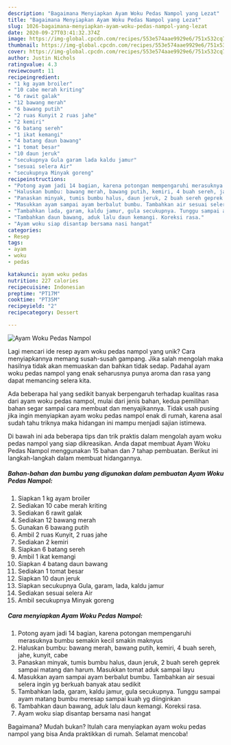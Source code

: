 ```yaml
---
description: "Bagaimana Menyiapkan Ayam Woku Pedas Nampol yang Lezat"
title: "Bagaimana Menyiapkan Ayam Woku Pedas Nampol yang Lezat"
slug: 1026-bagaimana-menyiapkan-ayam-woku-pedas-nampol-yang-lezat
date: 2020-09-27T03:41:32.374Z
image: https://img-global.cpcdn.com/recipes/553e574aae9929e6/751x532cq70/ayam-woku-pedas-nampol-foto-resep-utama.jpg
thumbnail: https://img-global.cpcdn.com/recipes/553e574aae9929e6/751x532cq70/ayam-woku-pedas-nampol-foto-resep-utama.jpg
cover: https://img-global.cpcdn.com/recipes/553e574aae9929e6/751x532cq70/ayam-woku-pedas-nampol-foto-resep-utama.jpg
author: Justin Nichols
ratingvalue: 4.3
reviewcount: 11
recipeingredient:
- "1 kg ayam broiler"
- "10 cabe merah kriting"
- "6 rawit galak"
- "12 bawang merah"
- "6 bawang putih"
- "2 ruas Kunyit 2 ruas jahe"
- "2 kemiri"
- "6 batang sereh"
- "1 ikat kemangi"
- "4 batang daun bawang"
- "1 tomat besar"
- "10 daun jeruk"
- "secukupnya Gula garam lada kaldu jamur"
- "sesuai selera Air"
- "secukupnya Minyak goreng"
recipeinstructions:
- "Potong ayam jadi 14 bagian, karena potongan mempengaruhi merasuknya bumbu semakin kecil smakin maknyus"
- "Haluskan bumbu: bawang merah, bawang putih, kemiri, 4 buah sereh, jahe, kunyit, cabe"
- "Panaskan minyak, tumis bumbu halus, daun jeruk, 2 buah sereh geprek sampai matang dan harum. Masukkan tomat aduk sampai layu"
- "Masukkan ayam sampai ayam berbalut bumbu. Tambahkan air sesuai selera ingin yg berkuah banyak atau sedikit"
- "Tambahkan lada, garam, kaldu jamur, gula secukupnya. Tunggu sampai ayam matang bumbu meresap sampai kuah yg diinginkan"
- "Tambahkan daun bawang, aduk lalu daun kemangi. Koreksi rasa."
- "Ayam woku siap disantap bersama nasi hangat"
categories:
- Resep
tags:
- ayam
- woku
- pedas

katakunci: ayam woku pedas 
nutrition: 227 calories
recipecuisine: Indonesian
preptime: "PT17M"
cooktime: "PT35M"
recipeyield: "2"
recipecategory: Dessert

---
```



![Ayam Woku Pedas Nampol](https://img-global.cpcdn.com/recipes/553e574aae9929e6/751x532cq70/ayam-woku-pedas-nampol-foto-resep-utama.jpg)

Lagi mencari ide resep ayam woku pedas nampol yang unik? Cara menyiapkannya memang susah-susah gampang. Jika salah mengolah maka hasilnya tidak akan memuaskan dan bahkan tidak sedap. Padahal ayam woku pedas nampol yang enak seharusnya punya aroma dan rasa yang dapat memancing selera kita.



Ada beberapa hal yang sedikit banyak berpengaruh terhadap kualitas rasa dari ayam woku pedas nampol, mulai dari jenis bahan, kedua pemilihan bahan segar sampai cara membuat dan menyajikannya. Tidak usah pusing jika ingin menyiapkan ayam woku pedas nampol enak di rumah, karena asal sudah tahu triknya maka hidangan ini mampu menjadi sajian istimewa.


Di bawah ini ada beberapa tips dan trik praktis dalam mengolah ayam woku pedas nampol yang siap dikreasikan. Anda dapat membuat Ayam Woku Pedas Nampol menggunakan 15 bahan dan 7 tahap pembuatan. Berikut ini langkah-langkah dalam membuat hidangannya.

<!--inarticleads1-->

##### Bahan-bahan dan bumbu yang digunakan dalam pembuatan Ayam Woku Pedas Nampol:

1. Siapkan 1 kg ayam broiler
1. Sediakan 10 cabe merah kriting
1. Sediakan 6 rawit galak
1. Sediakan 12 bawang merah
1. Gunakan 6 bawang putih
1. Ambil 2 ruas Kunyit, 2 ruas jahe
1. Sediakan 2 kemiri
1. Siapkan 6 batang sereh
1. Ambil 1 ikat kemangi
1. Siapkan 4 batang daun bawang
1. Sediakan 1 tomat besar
1. Siapkan 10 daun jeruk
1. Siapkan secukupnya Gula, garam, lada, kaldu jamur
1. Sediakan sesuai selera Air
1. Ambil secukupnya Minyak goreng




<!--inarticleads2-->

##### Cara menyiapkan Ayam Woku Pedas Nampol:

1. Potong ayam jadi 14 bagian, karena potongan mempengaruhi merasuknya bumbu semakin kecil smakin maknyus
1. Haluskan bumbu: bawang merah, bawang putih, kemiri, 4 buah sereh, jahe, kunyit, cabe
1. Panaskan minyak, tumis bumbu halus, daun jeruk, 2 buah sereh geprek sampai matang dan harum. Masukkan tomat aduk sampai layu
1. Masukkan ayam sampai ayam berbalut bumbu. Tambahkan air sesuai selera ingin yg berkuah banyak atau sedikit
1. Tambahkan lada, garam, kaldu jamur, gula secukupnya. Tunggu sampai ayam matang bumbu meresap sampai kuah yg diinginkan
1. Tambahkan daun bawang, aduk lalu daun kemangi. Koreksi rasa.
1. Ayam woku siap disantap bersama nasi hangat




Bagaimana? Mudah bukan? Itulah cara menyiapkan ayam woku pedas nampol yang bisa Anda praktikkan di rumah. Selamat mencoba!
